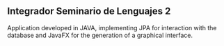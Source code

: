 ## Integrador Seminario de Lenguajes 2

Application developed in JAVA, implementing JPA for interaction with the database and JavaFX for the generation of a graphical interface.
